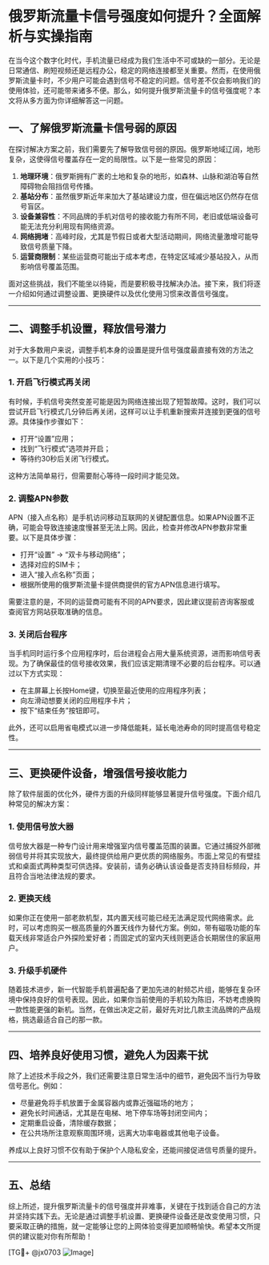 # 俄罗斯流量卡信号强度如何提升？全面解析与实操指南

在当今这个数字化时代，手机流量已经成为我们生活中不可或缺的一部分。无论是日常通信、刷短视频还是远程办公，稳定的网络连接都至关重要。然而，在使用俄罗斯流量卡时，不少用户可能会遇到信号不稳定的问题。信号差不仅会影响我们的使用体验，还可能带来诸多不便。那么，如何提升俄罗斯流量卡的信号强度呢？本文将从多方面为你详细解答这一问题。

## 一、了解俄罗斯流量卡信号弱的原因

在探讨解决方案之前，我们需要先了解导致信号弱的原因。俄罗斯地域辽阔，地形复杂，这使得信号覆盖存在一定的局限性。以下是一些常见的原因：

1. **地理环境**：俄罗斯拥有广袤的土地和复杂的地形，如森林、山脉和湖泊等自然障碍物会阻挡信号传播。
2. **基站分布**：虽然俄罗斯近年来加大了基站建设力度，但在偏远地区仍然存在信号盲区。
3. **设备兼容性**：不同品牌的手机对信号的接收能力有所不同，老旧或低端设备可能无法充分利用现有网络资源。
4. **网络拥堵**：高峰时段，尤其是节假日或者大型活动期间，网络流量激增可能导致信号质量下降。
5. **运营商限制**：某些运营商可能出于成本考虑，在特定区域减少基站投入，从而影响信号覆盖范围。

面对这些挑战，我们不能坐以待毙，而是要积极寻找解决办法。接下来，我们将逐一介绍如何通过调整设置、更换硬件以及优化使用习惯来改善信号强度。

---

## 二、调整手机设置，释放信号潜力

对于大多数用户来说，调整手机本身的设置是提升信号强度最直接有效的方法之一。以下是几个实用的小技巧：

### 1. 开启飞行模式再关闭
有时候，手机信号突然变差可能是因为网络连接出现了短暂故障。这时，我们可以尝试开启飞行模式几分钟后再关闭，这样可以让手机重新搜索并连接到更强的信号源。具体操作步骤如下：
- 打开“设置”应用；
- 找到“飞行模式”选项并开启；
- 等待约30秒后关闭飞行模式。

这种方法简单易行，但需要耐心等待一段时间才能见效。

### 2. 调整APN参数
APN（接入点名称）是手机访问移动互联网的关键配置信息。如果APN设置不正确，可能会导致连接速度慢甚至无法上网。因此，检查并修改APN参数非常重要。以下是具体步骤：
- 打开“设置” -> “双卡与移动网络”；
- 选择对应的SIM卡；
- 进入“接入点名称”页面；
- 根据所使用的俄罗斯流量卡提供商提供的官方APN信息进行填写。

需要注意的是，不同的运营商可能有不同的APN要求，因此建议提前咨询客服或查阅官方网站获取准确的信息。

### 3. 关闭后台程序
当手机同时运行多个应用程序时，后台进程会占用大量系统资源，进而影响信号表现。为了确保最佳的信号接收效果，我们应该定期清理不必要的后台程序。可以通过以下方式实现：
- 在主屏幕上长按Home键，切换至最近使用的应用程序列表；
- 向左滑动想要关闭的应用程序卡片；
- 按下“结束任务”按钮即可。

此外，还可以启用省电模式以进一步降低能耗，延长电池寿命的同时提高信号稳定性。

---

## 三、更换硬件设备，增强信号接收能力

除了软件层面的优化外，硬件方面的升级同样能够显著提升信号强度。下面介绍几种常见的解决方案：

### 1. 使用信号放大器
信号放大器是一种专门设计用来增强室内信号覆盖范围的装置。它通过捕捉外部微弱信号并将其实现放大，最终提供给用户更优质的网络服务。市面上常见的有壁挂式和桌面式两种类型可供选择。安装前，请务必确认该设备是否支持目标频段，并且符合当地法律法规的要求。

### 2. 更换天线
如果你正在使用一部老款机型，其内置天线可能已经无法满足现代网络需求。此时，可以考虑购买一根高质量的外置天线作为替代方案。例如，带有磁吸功能的车载天线非常适合户外探险爱好者；而固定式的室内天线则更适合长期居住的家庭用户。

### 3. 升级手机硬件
随着技术进步，新一代智能手机普遍配备了更加先进的射频芯片组，能够在复杂环境中保持良好的信号表现。因此，如果你当前使用的手机较为陈旧，不妨考虑换购一款性能更强的新机。当然，在做出决定之前，最好先对比几款主流品牌的产品规格，挑选最适合自己的那一款。

---

## 四、培养良好使用习惯，避免人为因素干扰

除了上述技术手段之外，我们还需要注意日常生活中的细节，避免因不当行为导致信号恶化。例如：
- 尽量避免将手机放置于金属容器内或靠近强磁场的地方；
- 避免长时间通话，尤其是在电梯、地下停车场等封闭空间内；
- 定期重启设备，清除缓存数据；
- 在公共场所注意观察周围环境，远离大功率电器或其他电子设备。

养成以上良好习惯不仅有助于保护个人隐私安全，还能间接促进信号质量的提升。

---

## 五、总结

综上所述，提升俄罗斯流量卡的信号强度并非难事，关键在于找到适合自己的方法并坚持实践下去。无论是通过调整手机设置、更换硬件设备还是改变使用习惯，只要采取正确的措施，就一定能够让您的上网体验变得更加顺畅愉快。希望本文所提供的建议能对你有所帮助！

[TG💪+ @jx0703 ![Image](https://github.com/user-attachments/assets/dbca1d08-cadb-493c-b0ec-ad6f7a83f270)]